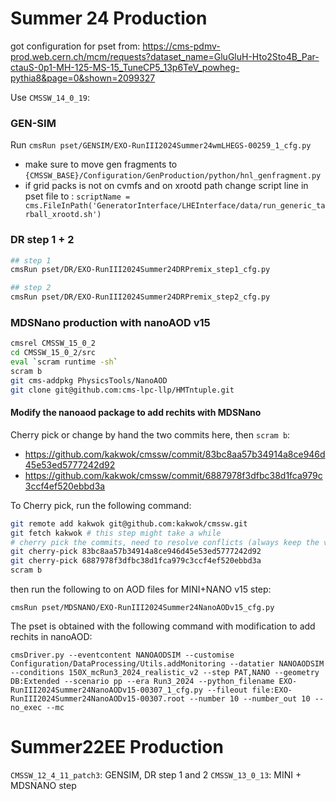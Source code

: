 # Summer 24 Production

got configuration for pset from: https://cms-pdmv-prod.web.cern.ch/mcm/requests?dataset_name=GluGluH-Hto2Sto4B_Par-ctauS-0p1-MH-125-MS-15_TuneCP5_13p6TeV_powheg-pythia8&page=0&shown=2099327



Use `CMSSW_14_0_19`:

### GEN-SIM 
Run `cmsRun pset/GENSIM/EXO-RunIII2024Summer24wmLHEGS-00259_1_cfg.py`
* make sure to move gen fragments to `{CMSSW_BASE}/Configuration/GenProduction/python/hnl_genfragment.py`
* if grid packs is not on cvmfs and on xrootd path change script line in pset file to : `scriptName = cms.FileInPath('GeneratorInterface/LHEInterface/data/run_generic_tarball_xrootd.sh')`

### DR step 1 + 2
```bash
## step 1
cmsRun pset/DR/EXO-RunIII2024Summer24DRPremix_step1_cfg.py

## step 2
cmsRun pset/DR/EXO-RunIII2024Summer24DRPremix_step2_cfg.py
```


### MDSNano production with nanoAOD v15

```bash
cmsrel CMSSW_15_0_2
cd CMSSW_15_0_2/src
eval `scram runtime -sh`
scram b
git cms-addpkg PhysicsTools/NanoAOD
git clone git@github.com:cms-lpc-llp/HMTntuple.git
```

#### Modify the nanoaod package to add rechits with MDSNano

Cherry pick or change by hand the two commits here, then `scram b`:
* https://github.com/kakwok/cmssw/commit/83bc8aa57b34914a8ce946d45e53ed5777242d92
* https://github.com/kakwok/cmssw/commit/6887978f3dfbc38d1fca979c3ccf4ef520ebbd3a

To Cherry pick, run the following command:

```bash
git remote add kakwok git@github.com:kakwok/cmssw.git
git fetch kakwok # this step might take a while 
# cherry pick the commits, need to resolve conflicts (always keep the version in CMSSW_15_0_2)
git cherry-pick 83bc8aa57b34914a8ce946d45e53ed5777242d92
git cherry-pick 6887978f3dfbc38d1fca979c3ccf4ef520ebbd3a
scram b 
```

then run the following to on AOD files for MINI+NANO v15 step:

`cmsRun pset/MDSNANO/EXO-RunIII2024Summer24NanoAODv15_cfg.py`


The pset is obtained with the following command with modification to add rechits in nanoAOD:

`cmsDriver.py --eventcontent NANOAODSIM --customise Configuration/DataProcessing/Utils.addMonitoring --datatier NANOAODSIM --conditions 150X_mcRun3_2024_realistic_v2 --step PAT,NANO --geometry DB:Extended --scenario pp --era Run3_2024 --python_filename EXO-RunIII2024Summer24NanoAODv15-00307_1_cfg.py --fileout file:EXO-RunIII2024Summer24NanoAODv15-00307.root --number 10 --number_out 10 --no_exec --mc`




# Summer22EE Production

`CMSSW_12_4_11_patch3`: GENSIM, DR step 1 and 2
`CMSSW_13_0_13`: MINI + MDSNANO step
